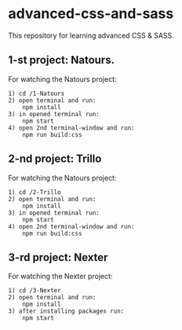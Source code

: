 # advanced-css-and-sass

This repository for learning advanced CSS & SASS.


## 1-st project: Natours.
For watching the Natours project:  

    1) cd /1-Natours  
    2) open terminal and run:  
        npm install  
    3) in opened terminal run:  
        npm start  
    4) open 2nd terminal-window and run:  
        npm run build:css

## 2-nd project: Trillo
For watching the Natours project:  

    1) cd /2-Trillo  
    2) open terminal and run:  
        npm install  
    3) in opened terminal run:  
        npm start  
    4) open 2nd terminal-window and run:  
        npm run build:css
        
## 3-rd project: Nexter  
For watching the Nexter project:  

    1) cd /3-Nexter  
    2) open terminal and run:  
        npm install  
    3) after installing packages run:  
        npm start
